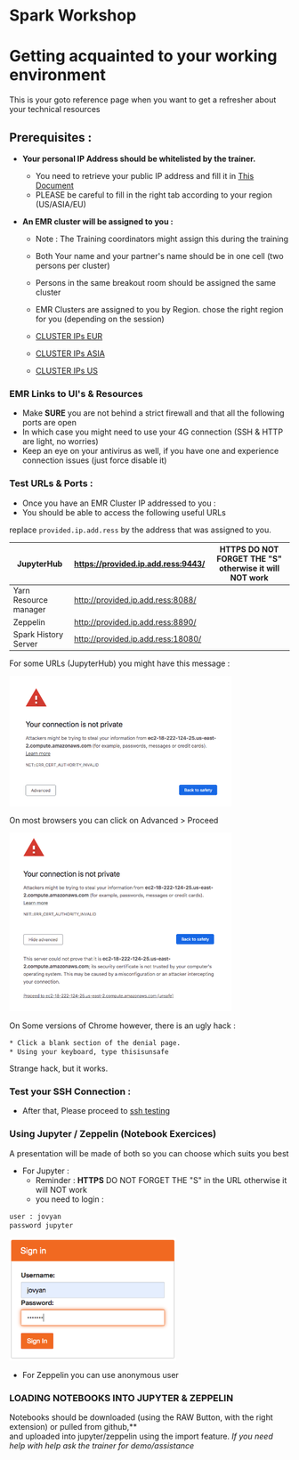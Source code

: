 # Spark Workshop
# Getting acquainted to your working environment
  This is your goto reference page when you want to get a refresher about your technical resources

## Prerequisites : 

- **Your personal IP Address should be whitelisted by the trainer.** 

    * You need to retrieve your public IP address and fill it in [This Document](https://docs.google.com/spreadsheets/d/1yMYJU8CJLfmlvu8X3E68mkjWfsS7Vxnacc-aYZDDzOA/edit)
    * PLEASE be careful to fill in the right tab according to your region (US/ASIA/EU)

- **An EMR cluster will be assigned to you :**

    * Note : The Training coordinators might assign this during the training
    * Both Your name and your partner's name should be in one cell (two persons per cluster)
    * Persons in the same breakout room should be assigned the same cluster
    * EMR Clusters are assigned to you by Region. chose the right region for you (depending on the session)

    * [CLUSTER IPs EUR](https://docs.google.com/document/d/18oj3lGTeuPB8KX5p03JrYzS2SCUpBDkIvPml2IEaSsI/edit?usp=sharing)
    * [CLUSTER IPs ASIA](https://docs.google.com/document/d/1oDjpn9_YdofgiP-zxaygMq7_w5Iyl0FtoZ965foW3DI/edit?usp=sharing) 
    * [CLUSTER IPs US](https://docs.google.com/document/d/18oj3lGTeuPB8KX5p03JrYzS2SCUpBDkIvPml2IEaSsI/edit?usp=sharing)
    
### EMR Links to UI's & Resources

- Make **SURE** you are not behind a strict firewall and that all the following ports are open<br>
- In which case you might need to use your 4G connection (SSH & HTTP are light, no worries)
- Keep an eye on your antivirus as well, if you have one and experience connection issues (just force disable it)<br>

### Test URLs & Ports : 

- Once you have an EMR Cluster IP addressed to you :
- You should be able to access the following useful URLs

replace `provided.ip.add.ress` by the address that was assigned to you.

| JupyterHub | https://provided.ip.add.ress:9443/  |  **HTTPS**  DO NOT FORGET THE "S" otherwise it will NOT work |
|---|---|---|
| Yarn Resource manager | http://provided.ip.add.ress:8088/  |     |
| Zeppelin | http://provided.ip.add.ress:8890/  |    |
| Spark History Server |  http://provided.ip.add.ress:18080/	 |   |


		
For some URLs (JupyterHub) you might have this message : 

<img src="/res/img/your-connection-is-not-private.png" width="400">

On most browsers you can click on Advanced > Proceed

<img src="/res/img/your-connection-is-not-private-proceed.png" width="400">

On Some versions of Chrome however, there is an ugly hack :

    * Click a blank section of the denial page.
    * Using your keyboard, type thisisunsafe

Strange hack, but it works. 

### Test your SSH Connection : 

- After that, Please proceed to [ssh testing](https://github.com/mehdi-lamrani/spark-training-v2.0/blob/master/day%201/part%201/shell/exercices/00-terminal.md)

### Using Jupyter / Zeppelin  (Notebook Exercices)

A presentation will be made of both so you can choose which suits you best

- For Jupyter :
    * Reminder : **HTTPS**  DO NOT FORGET THE "S" in the URL otherwise it will NOT work 
    * you need to login : 
````
user : jovyan
password jupyter
````

<img src="/res/img/jupyter-login.png" width="300">




- For Zeppelin you can use anonymous user 

### LOADING NOTEBOOKS INTO JUPYTER & ZEPPELIN
  Notebooks should be downloaded (using the RAW Button, with the right extension) or pulled from github,**  
  and uploaded into jupyter/zeppelin using the import feature. 
  *If you need help with help ask the trainer for demo/assistance*

<br>
 <br>
  <br>
   <br>
    <br>
     <br>
      <br>
       <br>
        <br>
	 <br>
	  <br>
	   <br>
	    <br>
	     <br>
	      <br>
	       <br>
	       
  
  
  
  
  
  
  
  
  
  
  
  
  
  
  



